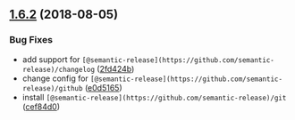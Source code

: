 ## [1.6.2](https://github.com/tandfgroup/tandf-shell/compare/v1.6.1...v1.6.2) (2018-08-05)


### Bug Fixes

* add support for `[@semantic-release](https://github.com/semantic-release)/changelog` ([2fd424b](https://github.com/tandfgroup/tandf-shell/commit/2fd424b))
* change config for `[@semantic-release](https://github.com/semantic-release)/github` ([e0d5165](https://github.com/tandfgroup/tandf-shell/commit/e0d5165))
* install `[@semantic-release](https://github.com/semantic-release)/git` ([cef84d0](https://github.com/tandfgroup/tandf-shell/commit/cef84d0))
